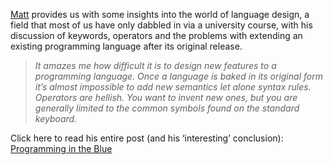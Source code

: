 [Matt](http://blogs.msdn.com/mattwar) provides us with some insights into the world of language design, a field that most of us have only dabbled in&nbsp;via a university course, with his discussion of keywords, operators and the problems with extending an existing programming language after its original release. 

> _It amazes me how difficult it is to design new features to a programming language. Once a language is baked in its original form it’s almost impossible to add new semantics let alone syntax rules. Operators are hellish. You want to invent new ones, but you are generally limited to the common symbols found on the standard keyboard._

Click here to read his entire post (and his &#8216;interesting&#8217; conclusion): [Programming in the Blue](http://blogs.msdn.com/mattwar/archive/2004/03/08/86354.aspx)